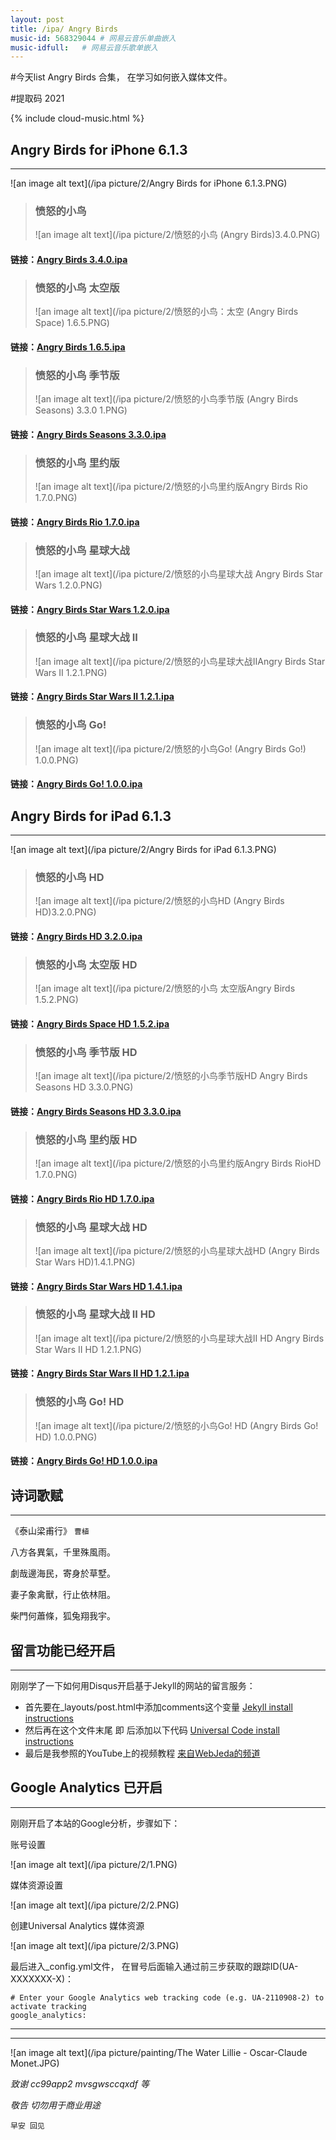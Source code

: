 ```yaml
---
layout: post
title: /ipa/ Angry Birds
music-id: 568329044 # 网易云音乐单曲嵌入
music-idfull:   # 网易云音乐歌单嵌入
---
```


#今天list Angry Birds 合集， 在学习如何嵌入媒体文件。

#提取码 2021

{% include cloud-music.html %}

## Angry Birds for iPhone 6.1.3 ##
----

![an image alt text](/ipa picture/2/Angry Birds for iPhone 6.1.3.PNG)

> ### **愤怒的小鸟**
> ![an image alt text](/ipa picture/2/愤怒的小鸟 (Angry Birds)3.4.0.PNG)
#### 链接：[Angry Birds 3.4.0.ipa](https://pan.baidu.com/s/1CTrIbgTDAyFm97Rq9Zg21Q) 

> ### **愤怒的小鸟 太空版**
> ![an image alt text](/ipa picture/2/愤怒的小鸟：太空 (Angry Birds Space) 1.6.5.PNG)
#### 链接：[Angry Birds 1.6.5.ipa](https://pan.baidu.com/s/1POeY94faGfI25fSAG2B2IQ)  

> ### **愤怒的小鸟 季节版** 
> ![an image alt text](/ipa picture/2/愤怒的小鸟季节版 (Angry Birds Seasons) 3.3.0 1.PNG)
#### 链接：[Angry Birds Seasons 3.3.0.ipa](https://pan.baidu.com/s/1esFTuiWHv3IMc_4xA3-qSA) 

> ### **愤怒的小鸟 里约版** 
> ![an image alt text](/ipa picture/2/愤怒的小鸟里约版Angry Birds Rio 1.7.0.PNG)
#### 链接：[Angry Birds Rio 1.7.0.ipa](https://pan.baidu.com/s/1ibbkX0J5Pi59RXs6Jz04VA) 

> ### **愤怒的小鸟 星球大战** 
> ![an image alt text](/ipa picture/2/愤怒的小鸟星球大战 Angry Birds Star Wars 1.2.0.PNG)
#### 链接：[Angry Birds Star Wars 1.2.0.ipa](https://pan.baidu.com/s/1uRXQlNzlEmfVzCQ9gjI4Ag) 

> ### **愤怒的小鸟 星球大战 II** 
> ![an image alt text](/ipa picture/2/愤怒的小鸟星球大战IIAngry Birds Star Wars II 1.2.1.PNG)
#### 链接：[Angry Birds Star Wars II 1.2.1.ipa](https://pan.baidu.com/s/1eYfwRhdfVPCyEb7jRu7fww) 

> ### **愤怒的小鸟 Go!** 
> ![an image alt text](/ipa picture/2/愤怒的小鸟Go! (Angry Birds Go!) 1.0.0.PNG)
#### 链接：[Angry Birds Go! 1.0.0.ipa](https://pan.baidu.com/s/1-8fFMRsbK8HFfkPHCTG0Nw) 

## Angry Birds for iPad 6.1.3 ##
----

![an image alt text](/ipa picture/2/Angry Birds for iPad 6.1.3.PNG)

> ### **愤怒的小鸟 HD**
> ![an image alt text](/ipa picture/2/愤怒的小鸟HD (Angry Birds HD)3.2.0.PNG)
#### 链接：[Angry Birds HD 3.2.0.ipa](https://pan.baidu.com/s/1ZrWIaIcOaN7i-Fb0ffHuvA)  

> ### **愤怒的小鸟 太空版 HD**
> ![an image alt text](/ipa picture/2/愤怒的小鸟 太空版Angry Birds 1.5.2.PNG)
#### 链接：[Angry Birds Space HD 1.5.2.ipa](https://pan.baidu.com/s/17S-7-afmyFOhzv5dhU6dow) 
 
> ### **愤怒的小鸟 季节版 HD** 
> ![an image alt text](/ipa picture/2/愤怒的小鸟季节版HD Angry Birds Seasons HD 3.3.0.PNG)
#### 链接：[Angry Birds Seasons HD 3.3.0.ipa](https://pan.baidu.com/s/1sTIW8cCPze0EM3DK7P2iGQ) 

> ### **愤怒的小鸟 里约版 HD** 
> ![an image alt text](/ipa picture/2/愤怒的小鸟里约版Angry Birds RioHD 1.7.0.PNG)
#### 链接：[Angry Birds Rio HD 1.7.0.ipa](https://pan.baidu.com/s/1lJWZvkMPFQ79u75VCsxzig) 

> ### **愤怒的小鸟 星球大战 HD** 
> ![an image alt text](/ipa picture/2/愤怒的小鸟星球大战HD (Angry Birds Star Wars HD)1.4.1.PNG)
#### 链接：[Angry Birds Star Wars HD 1.4.1.ipa](https://pan.baidu.com/s/1M2uIq9Apq0-2C2ZCZXqzaA) 

> ### **愤怒的小鸟 星球大战 II HD** 
> ![an image alt text](/ipa picture/2/愤怒的小鸟星球大战II HD Angry Birds Star Wars II HD 1.2.1.PNG)
#### 链接：[Angry Birds Star Wars II  HD 1.2.1.ipa](https://pan.baidu.com/s/1eYfwRhdfVPCyEb7jRu7fww) 

> ### **愤怒的小鸟 Go! HD** 
> ![an image alt text](/ipa picture/2/愤怒的小鸟Go! HD (Angry Birds Go! HD) 1.0.0.PNG)
#### 链接：[Angry Birds Go! HD 1.0.0.ipa](https://pan.baidu.com/s/1-8fFMRsbK8HFfkPHCTG0Nw) 


## 诗词歌赋 ##
----

《泰山梁甫行》 `曹植`

八方各異氣，千里殊風雨。

劇哉邊海民，寄身於草墅。

妻子象禽獸，行止依林阻。

柴門何蕭條，狐兔翔我宇。


## 留言功能已经开启 ##
----

刚刚学了一下如何用Disqus开启基于Jekyll的网站的留言服务：

* 首先要在_layouts/post.html中添加comments这个变量 [Jekyll install instructions](https://startadaywithasmile.disqus.com/admin/settings/jekyll/)
* 然后再在这个文件末尾 即</article> 后添加以下代码 [Universal Code install instructions](https://startadaywithasmile.disqus.com/admin/install/platforms/universalcode/)
* 最后是我参照的YouTube上的视频教程 [来自WebJeda的频道](https://youtu.be/zhHY4tWpFz4)

## Google Analytics 已开启 ##
----

刚刚开启了本站的Google分析，步骤如下：

账号设置

![an image alt text](/ipa picture/2/1.PNG)

媒体资源设置

![an image alt text](/ipa picture/2/2.PNG)

创建Universal Analytics 媒体资源

![an image alt text](/ipa picture/2/3.PNG)

最后进入_config.yml文件， 在冒号后面输入通过前三步获取的跟踪ID(UA-XXXXXXX-X)：

```
# Enter your Google Analytics web tracking code (e.g. UA-2110908-2) to activate tracking
google_analytics:
```

----
****

![an image alt text](/ipa picture/painting/The Water Lillie - Oscar-Claude Monet.JPG)

_致谢 cc99app2 mvsgwsccqxdf 等_

_敬告 切勿用于商业用途_

`早安 回见`
